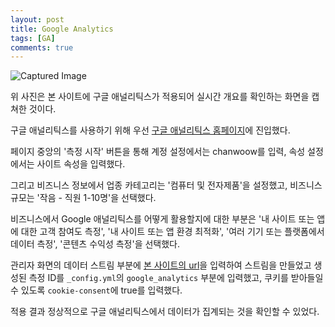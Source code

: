 ```yaml
---
layout: post
title: Google Analytics
tags: [GA]
comments: true
---
```


![Captured Image]({{"/assets/img/ga-capture.png"|relative_url}})


위 사진은 본 사이트에 구글 애널리틱스가 적용되어 실시간 개요를 확인하는 화면을 캡쳐한 것이다.

구글 애널리틱스를 사용하기 위해 우선 [구글 애널리틱스 홈페이지](https://analytics.google.com/analytics/web/provision/#/provision)에 진입했다.

페이지 중앙의 '측정 시작' 버튼을 통해 계정 설정에서는 chanwoow를 입력, 속성 설정에서는 사이트 속성을 입력했다.

그리고 비즈니스 정보에서 업종 카테고리는 '컴퓨터 및 전자제품'을 설정했고, 비즈니스 규모는 '작음 - 직원 1-10명'을 선택했다.

비즈니스에서 Google 애널리틱스를 어떻게 활용할지에 대한 부분은 '내 사이트 또는 앱에 대한 고객 참여도 측정', '내 사이트 또는 앱 환경 최적화', '여러 기기 또는 플랫폼에서 데이터 측정', '콘텐츠 수익성 측정'을 선택했다.

관리자 화면의 데이터 스트림 부분에 [본 사이트의 url](https://chanwoow.github.io/)을 입력하여 스트림을 만들었고 생성된 측정 ID를 `_config.yml`의 `google_analytics` 부분에 입력했고, 쿠키를 받아들일 수 있도록 `cookie-consent`에 true를 입력했다.

적용 결과 정상적으로 구글 애널리틱스에서 데이터가 집계되는 것을 확인할 수 있었다.